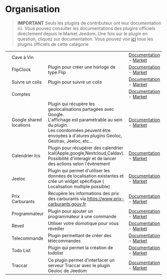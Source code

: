 
# Organisation


>**IMPORTANT**
>Seuls les plugins de contributeur ont leur documentation ici. Vous pouvez consulter les documentations des plugins officiels directement depuis le Market Jeedom. Une fois sur le plugin en question, cliquez sur documentation.
>Vous pouvez voir [ici](https://market.jeedom.com/index.php?v=d&p=market&type=plugin&categorie=organization) tous les plugins officiels de cette catégorie


| | | | |
|--- | --- | --- | ---|
|<img src="CaveVin/CaveVin_icon.png" class="pluginLogo" width="100" />|Cave à Vin||[Documentation](https://mika-nt28.github.io/Documentations/CaveVin/fr_FR/) - [Market](https://market.jeedom.com/index.php?v=d&p=market_display&id=1980)|
|<img src="FlipClock/FlipClock_icon.png" class="pluginLogo" width="100" />|FlipClock|Plugin pour créer une horloge de type Flip|[Documentation](https://github.com/cyrilphoenix71/jeedom_FlipClock/blob/stable/doc/fr_FR/index.asciidoc) - [Market](https://market.jeedom.com/index.php?v=d&p=market_display&id=3091)|
|<img src="Suivreuncolis/Suivreuncolis_icon.png" class="pluginLogo" width="100" />|Suivre un colis|Plugin pour suivre un colis|[Documentation](https://floman321.github.io/Suivreuncolis/fr_FR/) - [Market](https://market.jeedom.com/index.php?v=d&p=market_display&id=2404)|
|<img src="comptes/comptes_icon.png" class="pluginLogo" width="100" />|Comptes||[Documentation](https://koleos6.github.io/comptes/fr_FR/) - [Market](https://market.jeedom.com/index.php?v=d&p=market_display&id=1399)|
|<img src="gsl/gsl_icon.png" class="pluginLogo" width="100" />|Google shared locations|Plugin qui récupère les geolocalisations partagées avec Google.<br />L'affichage est parametrable au sein du plugin.<br />Les coordonnées peuvent être envoyées à d'atures plugins Geoloc, Geotrav, Jeeloc, etc...|[Documentation](https://yoan-m.github.io/jeedom_gsl/fr_FR/) - [Market](https://market.jeedom.com/index.php?v=d&p=market_display&id=3422)|
|<img src="ics/ics_icon.png" class="pluginLogo" width="100" />|Calendrier Ics|Plugin pour récupérer des calendrier Ical(Apple,google,Nextcloud,Caldav). Possibilité d'interagir et de lancer des actions selon l'évènement|[Documentation](https://zyg0m4t1k.github.io/ics/fr_FR/) - [Market](https://market.jeedom.com/index.php?v=d&p=market_display&id=3108)|
|<img src="jeeloc/jeeloc_icon.png" class="pluginLogo" width="100" />|Jeeloc|Plugin qui permet d'utiliser les données de localisation existantes et crée un widget spécifique ( Localisation multiple possible)|[Documentation](https://zyg0m4t1k.github.io/jeeloc/fr_FR/) - [Market](https://market.jeedom.com/index.php?v=d&p=market_display&id=3404)|
|<img src="prixcarburants/prixcarburants_icon.png" class="pluginLogo" width="100" />|Prix Carburants|Récupère les informations des prix des carburants via https://www.prix-carburants.gouv.fr|[Documentation](https://jeedom.github.io/prixcarburants/fr_FR/) - [Market](https://market.jeedom.com/index.php?v=d&p=market_display&id=3984)|
|<img src="programmateur/programmateur_icon.png" class="pluginLogo" width="100" />|Programmateur|Plugin pour ajouter un programmateur à une commande|[Documentation](https://caelion.github.io/jeedom-plugins-documentation/Programmateur/fr_FR/) - [Market](https://market.jeedom.com/index.php?v=d&p=market_display&id=3942)|
|<img src="reveil/reveil_icon.png" class="pluginLogo" width="100" />|Réveil|Utiliser votre domotique pour vous réveiller|[Documentation](https://mika-nt28.github.io/Documentations/reveil/fr_FR/) - [Market](https://market.jeedom.com/index.php?v=d&p=market_display&id=2775)|
|<img src="telco/telco_icon.png" class="pluginLogo" width="100" />|Telecommande|Plugin permettant de créer des télécommandes|[Documentation](https://zyg0m4t1k.github.io/telco/fr_FR/) - [Market](https://market.jeedom.com/index.php?v=d&p=market_display&id=2861)|
|<img src="todo/todo_icon.png" class="pluginLogo" width="100" />|Todo List|Plugin qui permet la création de todolist|[Documentation](https://zyg0m4t1k.github.io/todo/fr_FR/) - [Market](https://market.jeedom.com/index.php?v=d&p=market_display&id=1976)|
|<img src="traccar/traccar_icon.png" class="pluginLogo" width="100" />|Traccar|Ce plugin permet d'interfacer un serveur Traccar avec le plugin Geoloc de Jeedom|[Documentation](http://dough29.github.io/Jeedom-Traccar/fr_FR/) - [Market](https://market.jeedom.com/index.php?v=d&p=market_display&id=2518)|
